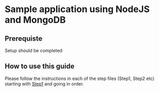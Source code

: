 # Sample application using NodeJS and MongoDB

## Prerequiste
Setup should be completed

## How to use this guide
Please follow the instructions in each of the step files (Step1, Step2 etc) starting with [Step1](Step1.md) and going in order.